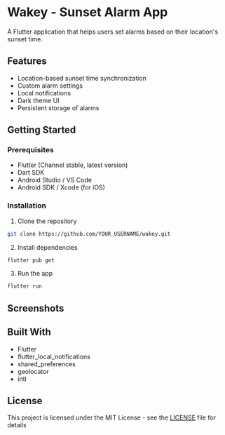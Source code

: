 # Wakey - Sunset Alarm App

A Flutter application that helps users set alarms based on their location's sunset time.

## Features

- Location-based sunset time synchronization
- Custom alarm settings
- Local notifications
- Dark theme UI
- Persistent storage of alarms

## Getting Started

### Prerequisites

- Flutter (Channel stable, latest version)
- Dart SDK
- Android Studio / VS Code
- Android SDK / Xcode (for iOS)

### Installation

1. Clone the repository
```bash
git clone https://github.com/YOUR_USERNAME/wakey.git
```

2. Install dependencies
```bash
flutter pub get
```

3. Run the app
```bash
flutter run
```

## Screenshots


## Built With

- Flutter
- flutter_local_notifications
- shared_preferences
- geolocator
- intl

## License

This project is licensed under the MIT License - see the [LICENSE](LICENSE) file for details